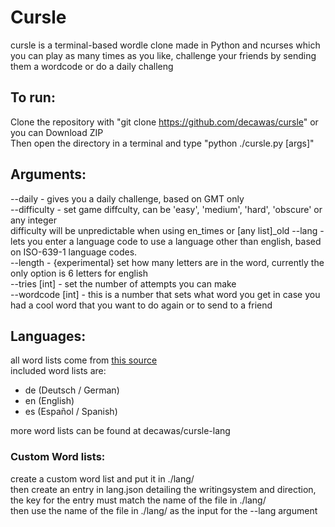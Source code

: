 # Cursle

cursle is a terminal-based wordle clone made in Python and ncurses which you can play as many times as you like, challenge your friends by sending them a wordcode or do a daily challeng

## To run:

Clone the repository with "git clone https://github.com/decawas/cursle" or you can Download ZIP<br />
Then open the directory in a terminal and type "python ./cursle.py [args]"<br />

## Arguments:

--daily - gives you a daily challenge, based on GMT only<br />
--difficulty - set game diffculty, can be 'easy', 'medium', 'hard', 'obscure' or any integer<br />
difficulty will be unpredictable when using en_times or [any list]_old 
--lang - lets you enter a language code to use a language other than english, based on ISO-639-1 language codes.<br />
--length - {experimental} set how many letters are in the word, currently the only option is 6 letters for english<br />
--tries [int] - set the number of attempts you can make<br />
--wordcode [int] - this is a number that sets what word you get in case you had a cool word that you want to do again or to send to a friend

## Languages:

all word lists come from [this source](https://fasttext.cc/docs/en/crawl-vectors.html)<br />
included word lists are:

- de (Deutsch / German)
- en (English)
- es (Español / Spanish)

more word lists can be found at decawas/cursle-lang

### Custom Word lists:
    
create a custom word list and put it in ./lang/<br />
then create an entry in lang.json detailing the writingsystem and direction, the key for the entry must match the name of the file in ./lang/ <br/>
then use the name of the file in ./lang/ as the input for the --lang argument